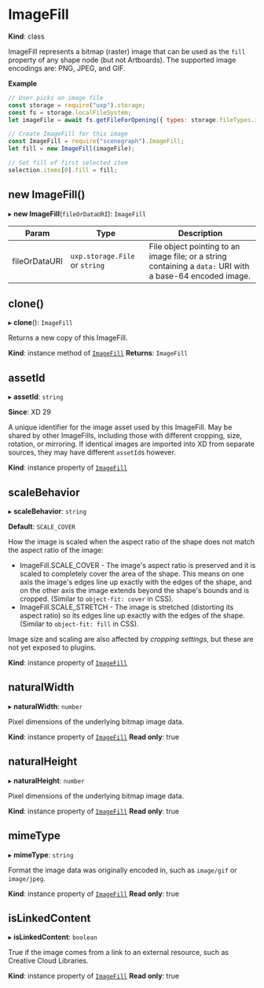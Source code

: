 # ImageFill

**Kind**: class

ImageFill represents a bitmap (raster) image that can be used as the `fill` property of any shape node (but not Artboards).
The supported image encodings are: PNG, JPEG, and GIF.

**Example**

```js
// User picks an image file
const storage = require("uxp").storage;
const fs = storage.localFileSystem;
let imageFile = await fs.getFileForOpening({ types: storage.fileTypes.images });

// Create ImageFill for this image
const ImageFill = require("scenegraph").ImageFill;
let fill = new ImageFill(imageFile);

// Set fill of first selected item
selection.items[0].fill = fill;
```

## new ImageFill()

▸ **new ImageFill**(`fileOrDataURI`): `ImageFill`

| Param         | Type                            | Description                                                                                               |
| ------------- | ------------------------------- | --------------------------------------------------------------------------------------------------------- |
| fileOrDataURI | `uxp.storage.File` or `string` | File object pointing to an image file; or a string containing a `data:` URI with a base-64 encoded image. |

## clone()

▸ **clone**(): `ImageFill`

Returns a new copy of this ImageFill.

**Kind**: instance method of [`ImageFill`](#ImageFill)
**Returns**: `ImageFill`

## assetId

▸ **assetId**: `string`

**Since**: XD 29

A unique identifier for the image asset used by this ImageFill. May be shared by other ImageFills, including those with different cropping, size,
rotation, or mirroring. If identical images are imported into XD from separate sources, they may have different `assetId`s however.

**Kind**: instance property of [`ImageFill`](#ImageFill)

## scaleBehavior

▸ **scaleBehavior**: `string`

**Default**: `SCALE_COVER`

How the image is scaled when the aspect ratio of the shape does not match the aspect ratio of the image:

- ImageFill.SCALE_COVER - The image's aspect ratio is preserved and it is scaled to completely cover the area of the shape. This means on one axis the
  image's edges line up exactly with the edges of the shape, and on the other axis the image extends beyond the shape's bounds and is cropped. (Similar
  to `object-fit: cover` in CSS).
- ImageFill.SCALE_STRETCH - The image is stretched (distorting its aspect ratio) so its edges line up exactly with the edges of the shape. (Similar to
  `object-fit: fill` in CSS).

Image size and scaling are also affected by _cropping settings_, but these are not yet exposed to plugins.

**Kind**: instance property of [`ImageFill`](#ImageFill)

## naturalWidth

▸ **naturalWidth**: `number`

Pixel dimensions of the underlying bitmap image data.

**Kind**: instance property of [`ImageFill`](#ImageFill)
**Read only**: true

## naturalHeight

▸ **naturalHeight**: `number`

Pixel dimensions of the underlying bitmap image data.

**Kind**: instance property of [`ImageFill`](#ImageFill)
**Read only**: true

## mimeType

▸ **mimeType**: `string`

Format the image data was originally encoded in, such as `image/gif` or `image/jpeg`.

**Kind**: instance property of [`ImageFill`](#ImageFill)
**Read only**: true

## isLinkedContent

▸ **isLinkedContent**: `boolean`

True if the image comes from a link to an external resource, such as Creative Cloud Libraries.

**Kind**: instance property of [`ImageFill`](#ImageFill)
**Read only**: true
